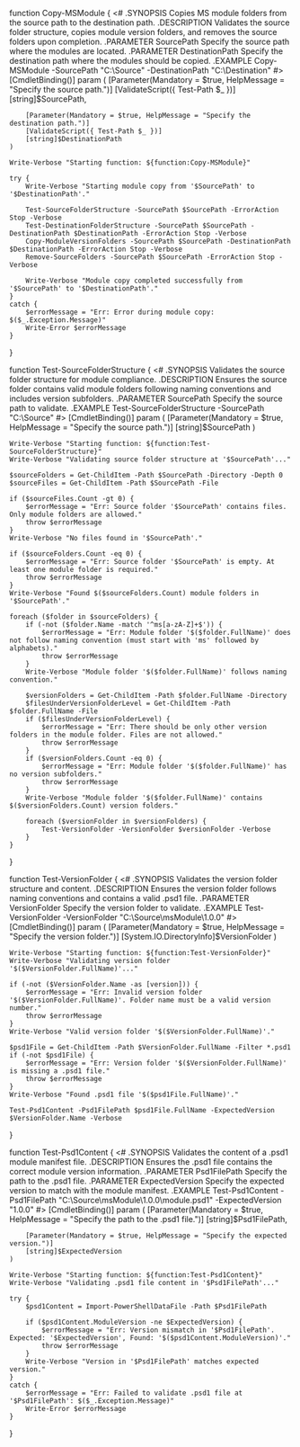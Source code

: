 function Copy-MSModule {
    <#
    .SYNOPSIS
        Copies MS module folders from the source path to the destination path.
    .DESCRIPTION
        Validates the source folder structure, copies module version folders, and removes the source folders upon completion.
    .PARAMETER SourcePath
        Specify the source path where the modules are located.
    .PARAMETER DestinationPath
        Specify the destination path where the modules should be copied.
    .EXAMPLE
        Copy-MSModule -SourcePath "C:\Source" -DestinationPath "C:\Destination"
    #>
    [CmdletBinding()]
    param (
        [Parameter(Mandatory = $true, HelpMessage = "Specify the source path.")]
        [ValidateScript({ Test-Path $_ })]
        [string]$SourcePath,

        [Parameter(Mandatory = $true, HelpMessage = "Specify the destination path.")]
        [ValidateScript({ Test-Path $_ })]
        [string]$DestinationPath
    )

    Write-Verbose "Starting function: ${function:Copy-MSModule}"  
    
    try {
        Write-Verbose "Starting module copy from '$SourcePath' to '$DestinationPath'."

        Test-SourceFolderStructure -SourcePath $SourcePath -ErrorAction Stop -Verbose
        Test-DestinationFolderStructure -SourcePath $SourcePath -DestinationPath $DestinationPath -ErrorAction Stop -Verbose
        Copy-ModuleVersionFolders -SourcePath $SourcePath -DestinationPath $DestinationPath -ErrorAction Stop -Verbose
        Remove-SourceFolders -SourcePath $SourcePath -ErrorAction Stop -Verbose

        Write-Verbose "Module copy completed successfully from '$SourcePath' to '$DestinationPath'."
    }
    catch {
        $errorMessage = "Err: Error during module copy: $($_.Exception.Message)"
        Write-Error $errorMessage
    }
}

function Test-SourceFolderStructure {
    <#
    .SYNOPSIS
        Validates the source folder structure for module compliance.
    .DESCRIPTION
        Ensures the source folder contains valid module folders following naming conventions and includes version subfolders.
    .PARAMETER SourcePath
        Specify the source path to validate.
    .EXAMPLE
        Test-SourceFolderStructure -SourcePath "C:\Source"
    #>
    [CmdletBinding()]
    param (
        [Parameter(Mandatory = $true, HelpMessage = "Specify the source path.")]
        [string]$SourcePath
    )

    Write-Verbose "Starting function: ${function:Test-SourceFolderStructure}"  
    Write-Verbose "Validating source folder structure at '$SourcePath'..."

    $sourceFolders = Get-ChildItem -Path $SourcePath -Directory -Depth 0
    $sourceFiles = Get-ChildItem -Path $SourcePath -File

    if ($sourceFiles.Count -gt 0) {
        $errorMessage = "Err: Source folder '$SourcePath' contains files. Only module folders are allowed."
        throw $errorMessage
    }
    Write-Verbose "No files found in '$SourcePath'."

    if ($sourceFolders.Count -eq 0) {
        $errorMessage = "Err: Source folder '$SourcePath' is empty. At least one module folder is required."
        throw $errorMessage
    }
    Write-Verbose "Found $($sourceFolders.Count) module folders in '$SourcePath'."

    foreach ($folder in $sourceFolders) {
        if (-not ($folder.Name -match '^ms[a-zA-Z]+$')) {
            $errorMessage = "Err: Module folder '$($folder.FullName)' does not follow naming convention (must start with 'ms' followed by alphabets)."
            throw $errorMessage
        }
        Write-Verbose "Module folder '$($folder.FullName)' follows naming convention."
        
        $versionFolders = Get-ChildItem -Path $folder.FullName -Directory
        $filesUnderVersionFolderLevel = Get-ChildItem -Path $folder.FullName -File
        if ($filesUnderVersionFolderLevel) {
            $errorMessage = "Err: There should be only other version folders in the module folder. Files are not allowed."
            throw $errorMessage
        }
        if ($versionFolders.Count -eq 0) {
            $errorMessage = "Err: Module folder '$($folder.FullName)' has no version subfolders."
            throw $errorMessage
        }
        Write-Verbose "Module folder '$($folder.FullName)' contains $($versionFolders.Count) version folders."

        foreach ($versionFolder in $versionFolders) {
            Test-VersionFolder -VersionFolder $versionFolder -Verbose
        }
    }
}

function Test-VersionFolder {
    <#
    .SYNOPSIS
        Validates the version folder structure and content.
    .DESCRIPTION
        Ensures the version folder follows naming conventions and contains a valid .psd1 file.
    .PARAMETER VersionFolder
        Specify the version folder to validate.
    .EXAMPLE
        Test-VersionFolder -VersionFolder "C:\Source\msModule\1.0.0"
    #>
    [CmdletBinding()]
    param (
        [Parameter(Mandatory = $true, HelpMessage = "Specify the version folder.")]
        [System.IO.DirectoryInfo]$VersionFolder
    )

    Write-Verbose "Starting function: ${function:Test-VersionFolder}"  
    Write-Verbose "Validating version folder '$($VersionFolder.FullName)'..."

    if (-not ($VersionFolder.Name -as [version])) {
        $errorMessage = "Err: Invalid version folder '$($VersionFolder.FullName)'. Folder name must be a valid version number."
        throw $errorMessage
    }
    Write-Verbose "Valid version folder '$($VersionFolder.FullName)'."

    $psd1File = Get-ChildItem -Path $VersionFolder.FullName -Filter *.psd1
    if (-not $psd1File) {
        $errorMessage = "Err: Version folder '$($VersionFolder.FullName)' is missing a .psd1 file."
        throw $errorMessage
    }
    Write-Verbose "Found .psd1 file '$($psd1File.FullName)'."

    Test-Psd1Content -Psd1FilePath $psd1File.FullName -ExpectedVersion $VersionFolder.Name -Verbose
}

function Test-Psd1Content {
    <#
    .SYNOPSIS
        Validates the content of a .psd1 module manifest file.
    .DESCRIPTION
        Ensures the .psd1 file contains the correct module version information.
    .PARAMETER Psd1FilePath
        Specify the path to the .psd1 file.
    .PARAMETER ExpectedVersion
        Specify the expected version to match with the module manifest.
    .EXAMPLE
        Test-Psd1Content -Psd1FilePath "C:\Source\msModule\1.0.0\module.psd1" -ExpectedVersion "1.0.0"
    #>
    [CmdletBinding()]
    param (
        [Parameter(Mandatory = $true, HelpMessage = "Specify the path to the .psd1 file.")]
        [string]$Psd1FilePath,
        
        [Parameter(Mandatory = $true, HelpMessage = "Specify the expected version.")]
        [string]$ExpectedVersion
    )

    Write-Verbose "Starting function: ${function:Test-Psd1Content}"  
    Write-Verbose "Validating .psd1 file content in '$Psd1FilePath'..."

    try {
        $psd1Content = Import-PowerShellDataFile -Path $Psd1FilePath

        if ($psd1Content.ModuleVersion -ne $ExpectedVersion) {
            $errorMessage = "Err: Version mismatch in '$Psd1FilePath'. Expected: '$ExpectedVersion', Found: '$($psd1Content.ModuleVersion)'."
            throw $errorMessage
        }
        Write-Verbose "Version in '$Psd1FilePath' matches expected version."
    }
    catch {
        $errorMessage = "Err: Failed to validate .psd1 file at '$Psd1FilePath': $($_.Exception.Message)"
        Write-Error $errorMessage
    }
}
